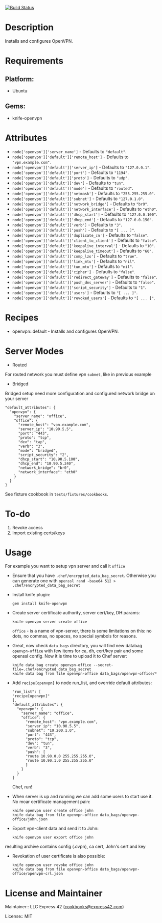 [![Build Status](https://travis-ci.org/express42-cookbooks/openvpn.svg?branch=master)](https://travis-ci.org/express42-cookbooks/openvpn)

# Description

Installs and configures OpenVPN.

# Requirements

## Platform:

* Ubuntu

## Gems:

* knife-openvpn

# Attributes

* `node['openvpn']['server_name']` -  Defaults to `"default"`.
* `node['openvpn']['default']['remote_host']` -  Defaults to `"vpn.example.com"`.
* `node['openvpn']['default']['server_ip']` -  Defaults to `"127.0.0.1"`.
* `node['openvpn']['default']['port']` -  Defaults to `"1194"`.
* `node['openvpn']['default']['proto']` -  Defaults to `"udp"`.
* `node['openvpn']['default']['dev']` -  Defaults to `"tun"`.
* `node['openvpn']['default']['mode']` -  Defaults to `"routed"`.
* `node['openvpn']['default']['netmask']` -  Defaults to `"255.255.255.0"`.
* `node['openvpn']['default']['subnet']` -  Defaults to `"127.0.1.0"`.
* `node['openvpn']['default']['network_bridge']` -  Defaults to `"br0"`.
* `node['openvpn']['default']['network_interface']` -  Defaults to `"eth0"`.
* `node['openvpn']['default']['dhcp_start']` -  Defaults to `"127.0.0.100"`.
* `node['openvpn']['default']['dhcp_end']` -  Defaults to `"127.0.0.150"`.
* `node['openvpn']['default']['verb']` -  Defaults to `"3"`.
* `node['openvpn']['default']['push']` -  Defaults to `"[ ... ]"`.
* `node['openvpn']['default']['duplicate_cn']` -  Defaults to `"false"`.
* `node['openvpn']['default']['client_to_client']` -  Defaults to `"false"`.
* `node['openvpn']['default']['keepalive_interval']` -  Defaults to `"10"`.
* `node['openvpn']['default']['keepalive_timeout']` -  Defaults to `"60"`.
* `node['openvpn']['default']['comp_lzo']` -  Defaults to `"true"`.
* `node['openvpn']['default']['link_mtu']` -  Defaults to `"nil"`.
* `node['openvpn']['default']['tun_mtu']` -  Defaults to `"nil"`.
* `node['openvpn']['default']['cipher']` -  Defaults to `"false"`.
* `node['openvpn']['default']['redirect_gateway']` -  Defaults to `"false"`.
* `node['openvpn']['default']['push_dns_server']` -  Defaults to `"false"`.
* `node['openvpn']['default']['script_security']` -  Defaults to `"1"`.
* `node['openvpn']['default']['users']` -  Defaults to `"[ ... ]"`.
* `node['openvpn']['default']['revoked_users']` -  Defaults to `"[ ... ]"`.

# Recipes

* openvpn::default - Installs and configures OpenVPN.

# Server Modes

* Routed

For routed network you must define vpn ```subnet```, like in previous example

* Bridged

Bridged setup need more configuration and configured network bridge on your server

```
"default_attributes": {
  "openvpn": {
    "server_name": "office",
    "office": {
      "remote_host": "vpn.example.com",
      "server_ip": "10.90.5.5",
      "port": "443",
      "proto": "tcp",
      "dev": "tap",
      "verb": "3",
      "mode": "bridged",
      "script_security": "2",
      "dhcp_start": "10.90.5.100",
      "dhcp_end": "10.90.5.240",
      "network_bridge": "br0",
      "network_interface": "eth0"
    }
  }
}

```

See fixture cookbook in `tests/fixtures/cookbooks`.


# To-do

1. Revoke access
2. Import existing certs/keys


# Usage

For example you want to setup vpn server and call it ```office```

* Ensure that you have ```.chef/encrypted_data_bag_secret```.
Otherwise you can generate one with ```openssl rand -base64 512 > .chef/encrypted_data_bag_secret```

* Install knife plugin:

  ```
  gem install knife-openvpn
  ```

* Create server certificate authority, server cert/key, DH params:

  ```
  knife openvpn server create office
  ```

  ```office``` - is a name of vpn-server, there is some limitations on this: no dots, no commas, no spaces, no special symbols for reasons.

* Great, now check ```data_bags``` directory, you will find new databag ```openvpn-office``` with few items for ca, dh, cert/key pair and some openssl config. Now it is time to upload it to Chef server:

  ```
  knife data bag create openvpn-office --secret-file=.chef/encrypted_data_bag_secret
  knife data bag from file openvpn-office data_bags/openvpn-office/*
  ```

* Add ```recipe[openvpn]``` to node run_list, and override default attributes:

  ```
  "run_list": [
  "recipe[openvpn]"
  ],
  "default_attributes": {
    "openvpn": {
      "server_name": "office",
      "office": {
        "remote_host": "vpn.example.com",
        "server_ip": "10.90.5.5",
        "subnet": "10.200.1.0",
        "port": "443",
        "proto": "tcp",
        "dev": "tun",
        "verb": "3",
        "push": [
        "route 10.90.0.0 255.255.255.0",
        "route 10.90.1.0 255.255.255.0"
        ]
      }
    }
  }

  ```

  Chef, run!

* When server is up and running we can add some users to start use it.
No moar certificate management pain:

  ```
  knife openvpn user create office john
  knife data bag from file openvpn-office data_bags/openvpn-office/john.json
  ```

* Export vpn-client data and send it to John:

  ```
  knife openvpn user export office john
  ```
resulting archive contains config (.ovpn), ca cert, John's cert and key

* Revokation of user certificate is also possible:
  ```
  knife openvpn user revoke office john
  knife data bag from file openvpn-office data_bags/openvpn-office/openvpn-crl.json
  ```


# License and Maintainer

Maintainer:: LLC Express 42 (<cookbooks@express42.com>)

License:: MIT
